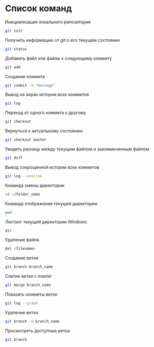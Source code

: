 # Список команд

Инициализация локального репозитория
```sh
git init
```

Получить информацию от git о его текущем состоянии
```sh
git status
```

Добавить файл или файлы к следующему коммиту
```sh
git add
```
Создание коммита
```sh
git commit -m "message"
```

Вывод на экран истории всех коммитов
```sh
git log 
```

Переход от одного коммита к другому 
```sh 
git checkout
```

Вернуться к актуальному состоянию
```sh 
git checkout master
```

Увидеть разницу между текущим файлом и закоммиченным файлом
```sh
git diff
```

Вывод сокрощенной истории всех коммитов
```sh 
git log --oneline
```

Команда смены директории
```sh
cd ~/folder_name 
```

Команда отображения текущей директории.
```sh
pwd
```

Листинг текущей директории
Windows:
```sh
dir
```

Удаление файла 
```sh
del <filename>
````

Создание ветки
```sh
git branch branch_name
```

Слитие ветки с master 
```sh 
git merge branch_name
```

Показать коммиты веток 
```sh 
git log --graph
```

Удаление ветки 
```sh
git branch -d branch_name
```

Просмотреть доступные ветки
```sh
git branch
```
